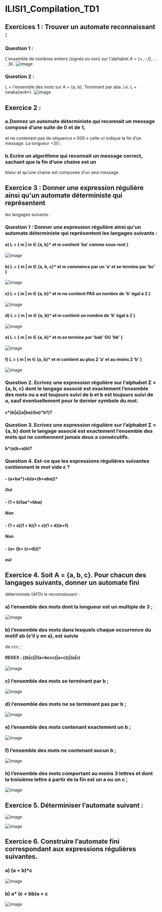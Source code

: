 # ILISI1_Compilation_TD1


## Exercices 1 : Trouver un automate reconnaissant :
### Question 1 :
L'ensemble de nombres entiers (signés ou non) sur l'alphabet A = {+, -,0, . . . ,9}.
![image](https://user-images.githubusercontent.com/49680822/166982004-166a23ba-4e9f-447e-a3ac-703455760341.png)


### Question 2 :
L = l'ensemble des mots sur A = {a, b}. Terminant par aba.
i.e. L = {waba|w𝜖A*}.
![image](https://user-images.githubusercontent.com/49680822/166982357-a673918f-eeac-4be8-92e1-154d31d6726d.png)


## Exercice 2 :
### a.Donnez un automate déterministe qui reconnait un message composé d’une suite de 0 et de 1,
et ne contenant pas de séquence « 000 » celle-ci indique la fin d’un message.
La longueur <30 ;



### b.Ecrire un algorithme qui reconnait un message correct, sachant que la fin d’une chaine est un
blanc et qu’une chaine est composée d’un seul message.


## Exercice 3 : Donner une expression régulière ainsi qu'un automate déterministe qui représentent
les langages suivants :
### Question 1 : Donner une expression régulière ainsi qu'un automate déterministe qui représentent les langages suivants :

#### a) L = { m | m ∈ {a, b}* et m contient ‘ba’ comme sous-mot }
![image](https://user-images.githubusercontent.com/49680822/166959176-4b1af8de-fc1b-44ba-ad55-43c7a1e05e06.png)


#### b) L = { m | m ∈ {a, b, c}* et m commence par un ‘a’ et se termine par ‘bc’ }
![image](https://user-images.githubusercontent.com/49680822/166960789-cb87e0f8-6568-48c7-ae30-ba927d532f95.png)


#### c) L = { m | m ∈ {a, b}* et m ne contient PAS un nombre de ‘b’ égal à 2 }
![image](https://user-images.githubusercontent.com/49680822/166961509-4f160f35-9703-4f6c-8e48-5fe169268d1d.png)


#### d) L = { m | m ∈ {a, b}* et m contient un nombre de ‘b’ égal à 2 }
![image](https://user-images.githubusercontent.com/49680822/166961818-87724da1-2782-4637-a33e-0a6ec8f17c29.png)



#### e) L = { m | m ∈ {a, b}* et m se termine par ‘bab’ OU ‘bb’ }
![image](https://user-images.githubusercontent.com/49680822/166963012-8fa4f92d-0654-43fc-bf3f-9afbbfd6a133.png)



#### f) L = { m | m ∈ {a, b}* et m contient au plus 2 ‘a’ et au moins 2 ‘b’ }
![image](https://user-images.githubusercontent.com/49680822/166972270-0e25a658-a6f3-4666-b6cb-03de27ab5d5b.png)




### Question 2. Ecrivez une expression régulière sur l’alphabet Σ = {a, b, c} dont le langage associé est exactement l’ensemble des mots ou a est toujours suivi de b et b est toujours suivi de a, sauf éventuellement pour le dernier symbole du mot.
#### c*(b|a|(a|ba)(ba)*b?)?


### Question 3. Ecrivez une expression régulière sur l’alphabet Σ = {a, b} dont le langage associé est exactement l’ensemble des mots qui ne contiennent jamais deux a consécutifs.
#### b*(a(b+a)*b*)?



### Question 4. Est-ce que les expressions régulières suivantes contiennent le mot vide ε ?
#### - (a+ba*)*+b(a+(b+aba)*)*
##### Oui

#### - (1 + b)(aa*+bb*a)*
##### Non

#### - (1 + a)(1 + b)(1 + c)(1 + d)(e+f)
##### Non

#### - (a+ (b+ (c+d)*)*)*
##### oui


## Exercice 4. Soit A = {a, b, c}. Pour chacun des langages suivants, donner un automate fini
déterministe (AFD) le reconnaissant :
### a) l’ensemble des mots dont la longueur est un multiple de 3 ;
![image](https://user-images.githubusercontent.com/49680822/166954320-044e3632-4053-4d0c-aeff-7b4fb040ddb3.png)

### b) l’ensemble des mots dans lesquels chaque occurrence du motif ab (s’il y en a), est suivie
de ccc ;
#### REGEX : ((b|c)|((a+bccc)|a+c))*|(a|c)* 
![image](https://user-images.githubusercontent.com/49680822/166952607-d622015e-1c0a-402c-b812-8c41a45e1f81.png)


### c) l’ensemble des mots se terminant par b ;
![image](https://user-images.githubusercontent.com/49680822/166955215-f0bae7f5-18cb-4e8f-be01-08b77b0c2aa6.png)


### d) l’ensemble des mots ne se terminant pas par b ;
![image](https://user-images.githubusercontent.com/49680822/166954996-62b23611-dd0c-4a50-83af-42129516b346.png)


### e) l’ensemble des mots contenant exactement un b ;
![image](https://user-images.githubusercontent.com/49680822/166955576-6adbe04e-b54b-4118-8129-91878f256094.png)


### f) l’ensemble des mots ne contenant aucun b ;
![image](https://user-images.githubusercontent.com/49680822/166955786-5abd3607-d014-4089-a4e9-85e18c6d1fc5.png)


### h) l’ensemble des mots comportant au moins 3 lettres et dont la troisième lettre à partir de la fin est un a ou un c ;

![image](https://user-images.githubusercontent.com/49680822/166956809-6712d3c6-ae60-4544-97aa-3b3419a12ddf.png)




## Exercice 5. Déterminiser l’automate suivant :
![image](https://user-images.githubusercontent.com/49680822/166952094-66120544-6b53-45ef-91d6-d9f760f49358.png)

![image](https://user-images.githubusercontent.com/49680822/166983257-90db154a-176e-4c65-94b7-4b73474e35c8.png)



## Exercice 6. Construire l’automate fini correspondant aux expressions régulières suivantes.
### a) (a + b)*c
![image](https://user-images.githubusercontent.com/49680822/166957330-4dec87d0-02c7-415a-878f-f45740e00a9e.png)



### b) a* (ε + bb)a + ε
![image](https://user-images.githubusercontent.com/49680822/166958407-ab7c97e1-17b7-498d-834a-d92f342e1887.png)



